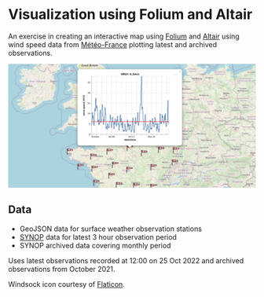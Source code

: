 # Visualization using Folium and Altair

An exercise in creating an interactive map using [Folium](https://python-visualization.github.io/folium/) and [Altair](https://altair-viz.github.io) using wind speed data from [Météo-France](https://meteofrance.fr/) plotting latest and archived observations.

![Screenshot of HTML page generated by code](screenshot.png)

## Data

- GeoJSON data for surface weather observation stations
- [SYNOP](https://en.wikipedia.org/wiki/SYNOP) data for latest 3 hour observation period
- SYNOP archived data covering monthly period

Uses latest observations recorded at 12:00 on 25 Oct 2022 and archived observations from October 2021.

Windsock icon courtesy of [Flaticon](https://www.flaticon.com/).